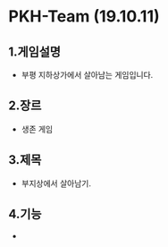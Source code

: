 PKH-Team (19.10.11)
===

1.게임설명 
---
* 부평 지하상가에서 살아남는 게임입니다.

2.장르
---
* 생존 게임

3.제목
---
* 부지상에서 살아남기.

4.기능
---
*